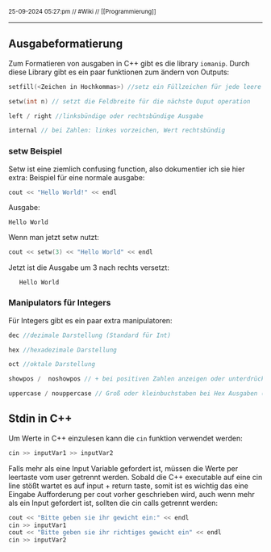 <sub class="descriptionSection">25-09-2024 05:27:pm // #Wiki  // [[Programmierung]]</sub>
____
## Ausgabeformatierung
Zum Formatieren von ausgaben in C++ gibt es die library `iomanip`.
Durch diese Library gibt es ein paar funktionen zum ändern von Outputs:
```cpp
setfill(<Zeichen in Hochkommas>) //setz ein Füllzeichen für jede leere Spalte

setw(int n) // setzt die Feldbreite für die nächste Ouput operation

left / right //linksbündige oder rechtsbündige Ausgabe

internal // bei Zahlen: linkes vorzeichen, Wert rechtsbündig
```
### setw Beispiel
Setw ist eine ziemlich confusing function, also dokumentier ich sie hier extra: 
Beispiel für eine normale ausgabe:
```cpp
cout << "Hello World!" << endl
```
Ausgabe:
```text
Hello World
```

Wenn man jetzt setw nutzt:
```cpp
cout << setw(3) << "Hello World" << endl 
```

Jetzt ist die Ausgabe um 3 nach rechts versetzt:
```text
   Hello World
```
### Manipulators für Integers
Für Integers gibt es ein paar extra manipulatoren:
```cpp
dec //dezimale Darstellung (Standard für Int)

hex //hexadezimale Darstellung

oct //oktale Darstellung

showpos /  noshowpos // + bei positiven Zahlen anzeigen oder unterdrücken

uppercase / nouppercase // Groß oder kleinbuchstaben bei Hex Ausgaben (klein = Standard)
```
## Stdin in C++
Um Werte in C++ einzulesen kann die `cin` funktion verwendet werden:
```cpp
cin >> inputVar1 >> inputVar2
```
Falls mehr als eine Input Variable gefordert ist, müssen die Werte per leertaste vom user getrennt werden.
Sobald die C++ executable auf eine cin line stößt wartet es auf input + return taste, somit ist es wichtig das eine Eingabe Aufforderung per cout vorher geschrieben wird, auch wenn mehr als ein Input gefordert ist, sollten die cin calls getrennt werden:
```cpp
cout << "Bitte geben sie ihr gewicht ein:" << endl
cin >> inputVar1
cout << "Bitte geben sie ihr richtiges gewicht ein" << endl
cin >> inputVar2
```